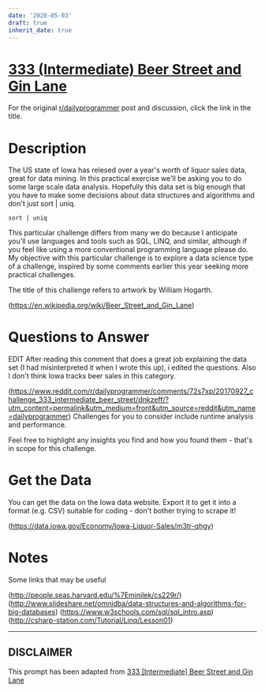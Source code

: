 ```yaml
---
date: '2020-05-03'
draft: true
inherit_date: true
---
```


# [333 (Intermediate) Beer Street and Gin Lane](https://www.reddit.com/r/dailyprogrammer/comments/72s7xp/20170927_challenge_333_intermediate_beer_street/)

For the original [r/dailyprogrammer](https://www.reddit.com/r/dailyprogrammer/) post and discussion, click the link in the title.

# Description
The US state of Iowa has relesed over a year's worth of liquor sales data, great for data mining. In this practical exercise we'll be asking you to do some large scale data analysis. Hopefully this data set is big enough that you have to make some decisions about data structures and algorithms and don't just sort | uniq. 


```
sort | uniq
```
This particular challenge differs from many we do because I anticipate you'll use languages and tools such as SQL, LINQ, and similar, although if you feel like using a more conventional programming language please do. My objective with this particular challenge is to explore a data science type of a challenge, inspired by some comments earlier this year seeking more practical challenges. 

The title of this challenge refers to artwork by William Hogarth.

(https://en.wikipedia.org/wiki/Beer_Street_and_Gin_Lane)
# Questions to Answer
EDIT After reading this comment that does a great job explaining the data set (I had misinterpreted it when I wrote this up), i edited the questions. Also I don't think Iowa tracks beer sales in this category. 

(https://www.reddit.com/r/dailyprogrammer/comments/72s7xp/20170927_challenge_333_intermediate_beer_street/dnkzeff/?utm_content=permalink&utm_medium=front&utm_source=reddit&utm_name=dailyprogrammer)
Challenges for you to consider include runtime analysis and performance. 

Feel free to highlight any insights you find and how you found them - that's in scope for this challenge.

# Get the Data
You can get the data on the Iowa data website. Export it to get it into a format (e.g. CSV) suitable for coding - don't bother trying to scrape it!

(https://data.iowa.gov/Economy/Iowa-Liquor-Sales/m3tr-qhgy)
# Notes
Some links that may be useful

(http://people.seas.harvard.edu/%7Eminilek/cs229r/)
(http://www.slideshare.net/omnidba/data-structures-and-algorithms-for-big-databases)
(https://www.w3schools.com/sql/sql_intro.asp)
(http://csharp-station.com/Tutorial/Linq/Lesson01)

----
## **DISCLAIMER**
This prompt has been adapted from [333 [Intermediate] Beer Street and Gin Lane](https://www.reddit.com/r/dailyprogrammer/comments/72s7xp/20170927_challenge_333_intermediate_beer_street/
)
